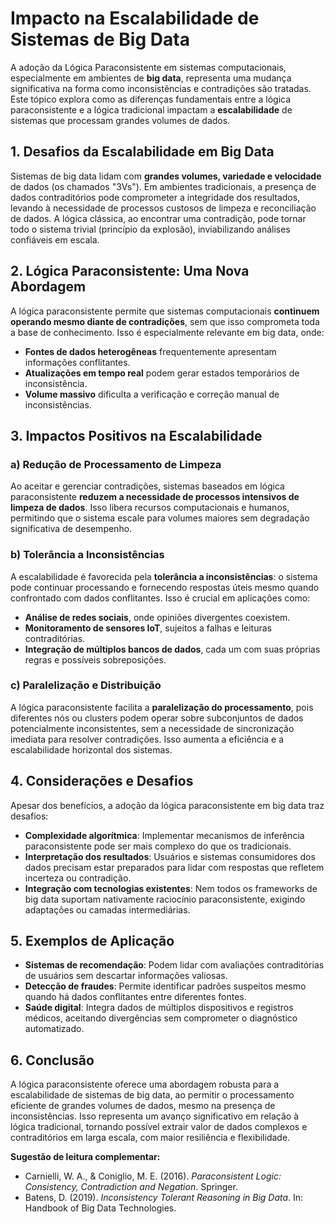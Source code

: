 
# Impacto na Escalabilidade de Sistemas de Big Data

A adoção da Lógica Paraconsistente em sistemas computacionais, especialmente em ambientes de **big data**, representa uma mudança significativa na forma como inconsistências e contradições são tratadas. Este tópico explora como as diferenças fundamentais entre a lógica paraconsistente e a lógica tradicional impactam a **escalabilidade** de sistemas que processam grandes volumes de dados.

## 1. Desafios da Escalabilidade em Big Data

Sistemas de big data lidam com **grandes volumes, variedade e velocidade** de dados (os chamados "3Vs"). Em ambientes tradicionais, a presença de dados contraditórios pode comprometer a integridade dos resultados, levando à necessidade de processos custosos de limpeza e reconciliação de dados. A lógica clássica, ao encontrar uma contradição, pode tornar todo o sistema trivial (princípio da explosão), inviabilizando análises confiáveis em escala.

## 2. Lógica Paraconsistente: Uma Nova Abordagem

A lógica paraconsistente permite que sistemas computacionais **continuem operando mesmo diante de contradições**, sem que isso comprometa toda a base de conhecimento. Isso é especialmente relevante em big data, onde:

- **Fontes de dados heterogêneas** frequentemente apresentam informações conflitantes.
- **Atualizações em tempo real** podem gerar estados temporários de inconsistência.
- **Volume massivo** dificulta a verificação e correção manual de inconsistências.

## 3. Impactos Positivos na Escalabilidade

### a) Redução de Processamento de Limpeza

Ao aceitar e gerenciar contradições, sistemas baseados em lógica paraconsistente **reduzem a necessidade de processos intensivos de limpeza de dados**. Isso libera recursos computacionais e humanos, permitindo que o sistema escale para volumes maiores sem degradação significativa de desempenho.

### b) Tolerância a Inconsistências

A escalabilidade é favorecida pela **tolerância a inconsistências**: o sistema pode continuar processando e fornecendo respostas úteis mesmo quando confrontado com dados conflitantes. Isso é crucial em aplicações como:

- **Análise de redes sociais**, onde opiniões divergentes coexistem.
- **Monitoramento de sensores IoT**, sujeitos a falhas e leituras contraditórias.
- **Integração de múltiplos bancos de dados**, cada um com suas próprias regras e possíveis sobreposições.

### c) Paralelização e Distribuição

A lógica paraconsistente facilita a **paralelização do processamento**, pois diferentes nós ou clusters podem operar sobre subconjuntos de dados potencialmente inconsistentes, sem a necessidade de sincronização imediata para resolver contradições. Isso aumenta a eficiência e a escalabilidade horizontal dos sistemas.

## 4. Considerações e Desafios

Apesar dos benefícios, a adoção da lógica paraconsistente em big data traz desafios:

- **Complexidade algorítmica**: Implementar mecanismos de inferência paraconsistente pode ser mais complexo do que os tradicionais.
- **Interpretação dos resultados**: Usuários e sistemas consumidores dos dados precisam estar preparados para lidar com respostas que refletem incerteza ou contradição.
- **Integração com tecnologias existentes**: Nem todos os frameworks de big data suportam nativamente raciocínio paraconsistente, exigindo adaptações ou camadas intermediárias.

## 5. Exemplos de Aplicação

- **Sistemas de recomendação**: Podem lidar com avaliações contraditórias de usuários sem descartar informações valiosas.
- **Detecção de fraudes**: Permite identificar padrões suspeitos mesmo quando há dados conflitantes entre diferentes fontes.
- **Saúde digital**: Integra dados de múltiplos dispositivos e registros médicos, aceitando divergências sem comprometer o diagnóstico automatizado.

## 6. Conclusão

A lógica paraconsistente oferece uma abordagem robusta para a escalabilidade de sistemas de big data, ao permitir o processamento eficiente de grandes volumes de dados, mesmo na presença de inconsistências. Isso representa um avanço significativo em relação à lógica tradicional, tornando possível extrair valor de dados complexos e contraditórios em larga escala, com maior resiliência e flexibilidade.


**Sugestão de leitura complementar:**  
- Carnielli, W. A., & Coniglio, M. E. (2016). *Paraconsistent Logic: Consistency, Contradiction and Negation*. Springer.
- Batens, D. (2019). *Inconsistency Tolerant Reasoning in Big Data*. In: Handbook of Big Data Technologies.


